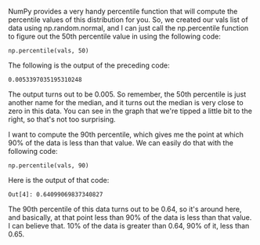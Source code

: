 NumPy provides a very handy percentile function that will compute the percentile values of this distribution for you. So, we created our vals list of data using np.random.normal, and I can just call the np.percentile function to figure out the 50th percentile value in using the following code:

```
np.percentile(vals, 50) 
```

The following is the output of the preceding code:

```
0.0053397035195310248
```

The output turns out to be 0.005. So remember, the 50th percentile is just another name for the median, and it turns out the median is very close to zero in this data. You can see in the graph that we're tipped a little bit to the right, so that's not too surprising.

I want to compute the 90th percentile, which gives me the point at which 90% of the data is less than that value. We can easily do that with the following code:

```
np.percentile(vals, 90)
```

Here is the output of that code:

```
Out[4]: 0.64099069837340827 
```

The 90th percentile of this data turns out to be 0.64, so it's around here, and basically, at that point less than 90% of the data is less than that value. I can believe that. 10% of the data is greater than 0.64, 90% of it, less than 0.65.
